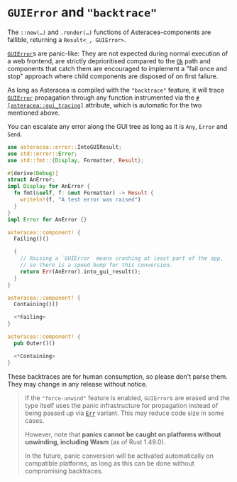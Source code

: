 # `GUIError` and `"backtrace"`

The `::new(…)` and `.render(…)` functions of Asteracea-components are fallible, returning a `Result<_, GUIError>`.

[`GUIError`]()s are panic-like: They are not expected during normal execution of a web frontend, are strictly deprioritised compared to the [`Ok`]() path and components that catch them are encouraged to implement a "fail once and stop" approach where child components are disposed of on first failure.

As long as Asteracea is compiled with the `"backtrace"` feature, it will trace [`GUIError`]() propagation through any function instrumented via the [`#[asteracea::gui_tracing]`]() attribute, which is automatic for the two mentioned above.

You can escalate any error along the GUI tree as long as it is `Any`, `Error` and `Send`.

```rust asteracea=Outer
use asteracea::error::IntoGUIResult;
use std::error::Error;
use std::fmt::{Display, Formatter, Result};

#[derive(Debug)]
struct AnError;
impl Display for AnError {
  fn fmt(&self, f: &mut Formatter) -> Result {
    writeln!(f, "A test error was raised")
  }
}
impl Error for AnError {}

asteracea::component! {
  Failing()()

  {
    // Raising a `GUIError` means crashing at least part of the app,
    // so there is a speed bump for this conversion.
    return Err(AnError).into_gui_result();
  }
}

asteracea::component! {
  Containing()()

  <*Failing>
}

asteracea::component! {
  pub Outer()()

  <*Containing>
}
```

These backtraces are for human consumption, so please don't parse them. They may change in any release without notice.

> If the `"force-unwind"` feature is enabled, `GUIError`s are erased and the type itself uses the panic infrastructure for propagation instead of being passed up via [`Err`]() variant. This may reduce code size in some cases.
>
> However, note that **panics cannot be caught on platforms without unwinding, including Wasm** (as of Rust 1.49.0).
>
> In the future, panic conversion will be activated automatically on compatible platforms, as long as this can be done without compromising backtraces.

